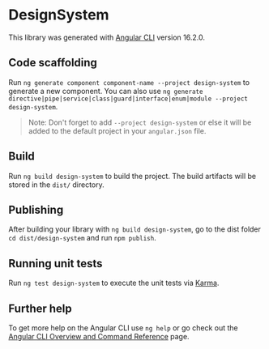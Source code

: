 # DesignSystem

This library was generated with [Angular CLI](https://github.com/angular/angular-cli) version 16.2.0.

## Code scaffolding

Run `ng generate component component-name --project design-system` to generate a new component. You can also use `ng generate directive|pipe|service|class|guard|interface|enum|module --project design-system`.
> Note: Don't forget to add `--project design-system` or else it will be added to the default project in your `angular.json` file. 

## Build

Run `ng build design-system` to build the project. The build artifacts will be stored in the `dist/` directory.

## Publishing

After building your library with `ng build design-system`, go to the dist folder `cd dist/design-system` and run `npm publish`.

## Running unit tests

Run `ng test design-system` to execute the unit tests via [Karma](https://karma-runner.github.io).

## Further help

To get more help on the Angular CLI use `ng help` or go check out the [Angular CLI Overview and Command Reference](https://angular.io/cli) page.
